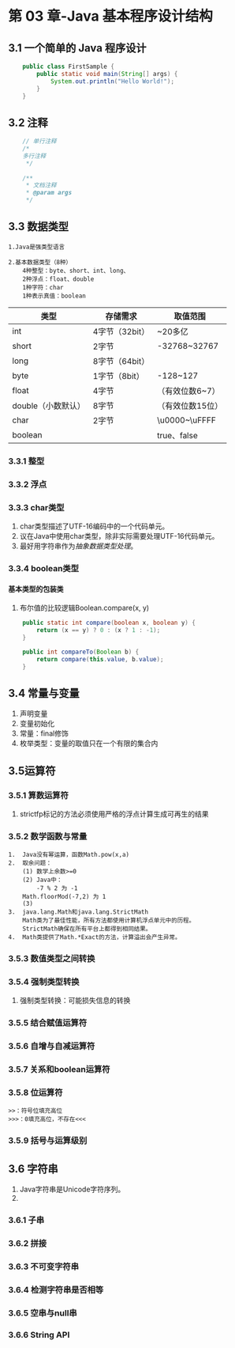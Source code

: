 # 第 03 章-Java 基本程序设计结构

## 3.1 一个简单的 Java 程序设计

```java
    public class FirstSample {
        public static void main(String[] args) {
            System.out.println("Hello World!");
        }
    }
```

## 3.2 注释

```java
    // 单行注释
    /*
    多行注释
     */
    
    /**
     * 文档注释
     * @param args
     */
```

## 3.3 数据类型
    1.Java是强类型语言
    
    2.基本数据类型（8种）
        4种整型：byte、short、int、long、
        2种浮点：float、double
        1种字符：char
        1种表示真值：boolean
        
|类型|存储需求|取值范围|
| --- | --- | --- |
|int    |	4字节（32bit）|	~20多亿|
|short  |	2字节 |	-32768~32767|
|long   |	8字节（64bit）|	|
|byte   |	1字节（8bit）|	-128~127|
|float  |	4字节 |（有效位数6~7）|
|double（小数默认）   |	8字节|	（有效位数15位）|
|char   |	2字节 |	\u0000~\uFFFF|
|boolean|	|	true、false|

### 3.3.1 整型

### 3.3.2 浮点

### 3.3.3 char类型

1. char类型描述了UTF-16编码中的一个代码单元。
2. 议在Java中使用char类型，除非实际需要处理UTF-16代码单元。
3. 最好用字符串作为*抽象数据类型处理*。

### 3.3.4 boolean类型

#### 基本类型的包装类

1. 布尔值的比较逻辑Boolean.compare(x, y)

```java
    public static int compare(boolean x, boolean y) {
        return (x == y) ? 0 : (x ? 1 : -1);
    }

    public int compareTo(Boolean b) {
        return compare(this.value, b.value);
    }
```

## 3.4 常量与变量
1.	声明变量
2.	变量初始化
3.	常量：final修饰
4.	枚举类型：变量的取值只在一个有限的集合内

## 3.5运算符
### 3.5.1 算数运算符

1.	strictfp标记的方法必须使用严格的浮点计算生成可再生的结果

### 3.5.2 数学函数与常量
    1.	Java没有幂运算，函数Math.pow(x,a)
    2.	取余问题：
        (1)	数学上余数>=0
        (2)	Java中：
            -7 % 2 为 -1
        Math.floorMod(-7,2) 为 1
        (3)	
    3.	java.lang.Math和java.lang.StrictMath
        Math类为了最佳性能，所有方法都使用计算机浮点单元中的历程。
        StrictMath确保在所有平台上都得到相同结果。
    4.	Math类提供了Math.*Exact的方法，计算溢出会产生异常。

### 3.5.3 数值类型之间转换

### 3.5.4 强制类型转换
1.	强制类型转换：可能损失信息的转换

### 3.5.5 结合赋值运算符
### 3.5.6 自增与自减运算符
### 3.5.7 关系和boolean运算符
### 3.5.8 位运算符

    >>：符号位填充高位
    >>>：0填充高位，不存在<<<
    
    
### 3.5.9 括号与运算级别

## 3.6 字符串
1.	Java字符串是Unicode字符序列。
2.	

### 3.6.1 子串
### 3.6.2 拼接
### 3.6.3 不可变字符串
### 3.6.4 检测字符串是否相等
### 3.6.5 空串与null串
### 3.6.6 String API
